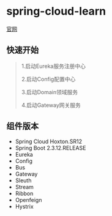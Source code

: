 # spring-cloud-learn
[官网](https://spring.io/projects/spring-cloud#learn)

## 快速开始
> 1.启动Eureka服务注册中心
> 
> 2.启动Config配置中心
> 
> 3.启动Domain领域服务
> 
> 4.启动Gateway网关服务


## 组件版本
- Spring Cloud Hoxton.SR12
- Spring Boot 2.3.12.RELEASE
- Eureka
- Config
- Bus
- Gateway
- Sleuth
- Stream
- Ribbon
- Openfeign
- Hystrix